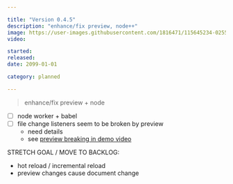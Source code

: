 ```yaml
---

title: "Version 0.4.5"
description: "enhance/fix preview, node++"
image: https://user-images.githubusercontent.com/1816471/115645234-02556880-a2ee-11eb-9e7d-e5c434632cf2.png
video:

started:
released:
date: 2099-01-01

category: planned

---
```



> enhance/fix preview + node

- [ ] node worker + babel
- [ ] file change listeners seem to be broken by preview
	- need details
	- see [preview breaking in demo video](https://youtu.be/7T-L-MBFoE4?t=512)

STRETCH GOAL / MOVE TO BACKLOG:

- hot reload / incremental reload
- preview changes cause document change

